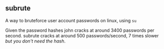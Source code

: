 ## subrute

A way to bruteforce user account passwords on linux, using `su`


Given the password hashes john cracks at around 3400 passwords per second.
subrute cracks at around 500 passwords/second, 7 times slower *but you don't need the hash*.



